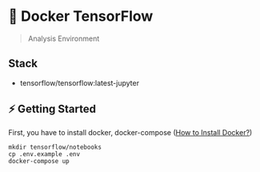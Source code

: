 # 🐳 Docker TensorFlow 
> Analysis Environment

## Stack
- tensorflow/tensorflow:latest-jupyter

## ⚡️ Getting Started
First, you have to install docker, docker-compose ([How to Install Docker?](https://docs.docker.com/install/))

```
mkdir tensorflow/notebooks
cp .env.example .env
docker-compose up
```
